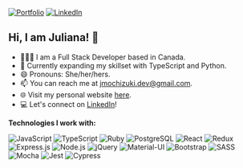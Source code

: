 [![Portfolio](https://img.shields.io/badge/Portfolio-My%20Website-rgb(103%2C%20235%2C%20207))]([https://www.your-portfolio-website.com](https://julianamochizuki.netlify.app/)/)
[![LinkedIn](https://img.shields.io/badge/Linked-In-0c66c3.svg)](https://www.linkedin.com/in/jmochizuki/)

## Hi, I am Juliana! 👋

- 👩🏻‍💻 I am a Full Stack Developer based in Canada.
- 🌱 Currently expanding my skillset with TypeScript and Python.
- 😄 Pronouns: She/her/hers.
- 📫 You can reach me at jmochizuki.dev@gmail.com.
- 🌐 Visit my personal website [here](https://julianamochizuki.netlify.app).
- 💻 Let's connect on [LinkedIn](https://www.linkedin.com/in/jmochizuki)!

**Technologies I work with:**

![JavaScript](https://img.shields.io/badge/-JavaScript-000?&logo=javascript&style=for-the-badge)
![TypeScript](https://img.shields.io/badge/-TypeScript-000?&logo=TypeScript&style=for-the-badge)
![Ruby](https://img.shields.io/badge/-Ruby-000?&logo=ruby&style=for-the-badge)
![PostgreSQL](https://img.shields.io/badge/-PostgreSQL-000?&logo=postgresql&style=for-the-badge)
![React](https://img.shields.io/badge/-React-000?&logo=react&style=for-the-badge)
![Redux](https://img.shields.io/badge/-Redux-000?&logo=redux&style=for-the-badge)
![Express.js](https://img.shields.io/badge/-Express.js-000?&logo=express&style=for-the-badge)
![Node.js](https://img.shields.io/badge/-Node.js-000?&logo=node.js&style=for-the-badge)
![jQuery](https://img.shields.io/badge/-jQuery-000?&logo=jquery&style=for-the-badge)
![Material-UI](https://img.shields.io/badge/-Material--UI-000?&logo=mui&style=for-the-badge)
![Bootstrap](https://img.shields.io/badge/-Bootstrap-000?&logo=bootstrap&style=for-the-badge)
![SASS](https://img.shields.io/badge/-SASS-000?&logo=sass&style=for-the-badge)
![Mocha](https://img.shields.io/badge/-Mocha-000?&logo=mocha&style=for-the-badge)
![Jest](https://img.shields.io/badge/-Jest-000?&logo=jest&style=for-the-badge)
![Cypress](https://img.shields.io/badge/-Cypress-000?&logo=cypress&style=for-the-badge)
